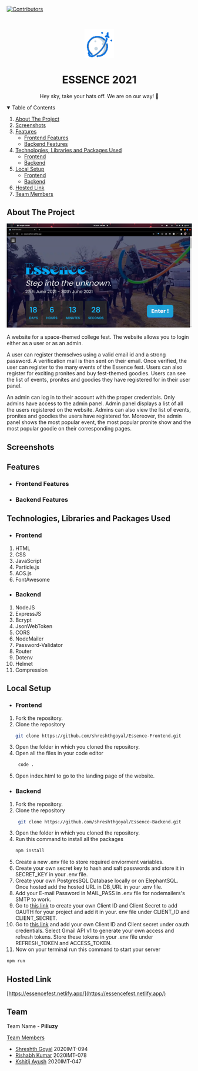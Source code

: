 [![Contributors][contributors-shield]][contributors-url]
<!-- PROJECT LOGO -->
<br />
<p align="center">
  <a href="https://github.com/othneildrew/Best-README-Template">
    <img src="assets/icon.png" alt="Logo" width="80" height="80">
  </a>

  <h1 align="center">ESSENCE 2021</h1>

  <p align="center">
  Hey sky, take your hats off. We are on our way! 🚀
   <br />
  </p>
</p>



<!-- TABLE OF CONTENTS -->
<details open="open">
  <summary>Table of Contents</summary>
  <ol>
    <li>
      <a href="#about-the-project">About The Project</a>
      </li>
    <li>
      <a href="#screenshots">Screenshots</a>
      </li>
    <li><a href="#features">Features</a>
    <ul>
    <li> <a href="#frontend-features">Frontend Features</a></li>
    <li> <a href="#backend-features">Backend Features</a></li>
    </ul>
    </li>
    <li><a href="#technologies-used">Technologies, Libraries and Packages Used</a>
    <ul>
    <li> <a href="#frontend-tech-used">Frontend</a></li>
    <li> <a href="#backend-tech-used">Backend</a></li>
    </ul></li>
    <li><a href="#local-setup">Local Setup</a>
    <ul>
    <li> <a href="#frontend-setup">Frontend</a></li>
    <li> <a href="#backend-setup">Backend</a></li>
    </ul></li>
    <li><a href="#url">Hosted Link</a></li>
    <li><a href="#team">Team Members</a></li>
   
  </ol>
</details>


<div id="about-the-project" />

<!-- ABOUT THE PROJECT -->
## About The Project

[![Product Name Screen Shot][product-screenshot]](https://essencefest.netlify.app/)

A website for a space-themed college fest. The website allows you to login either as a user or as an admin.

A user can register themselves using a valid email id and a strong password. A verification mail is then sent on their email. Once verified, the user can register to the many events of the Essence fest. Users can also register for exciting pronites and buy fest-themed goodies. Users can see the list of events, pronites and goodies they have registered for in their user panel.

An admin can log in to their account with the proper credentials. Only admins have access to the admin panel. Admin panel displays a list of all the users registered on the website. Admins can also view the list of events, pronites and goodies the users have registered for. Moreover, the admin panel shows the most popular event, the most popular pronite show and the most popular goodie on their corresponding pages.


<div id="screenshots" />

## Screenshots



<div id="features" />

<!-- GETTING STARTED -->
## Features

<div id="frontend-features" />

- ### Frontend Features

<div id="frontend-features" />

- ### Backend Features

<div id="technologies-used" />

## Technologies, Libraries and Packages Used

<div id="frontend-tech-used" />

- ### Frontend
1. HTML
2. CSS
3. JavaScript
4. Particle.js
5. AOS.js
6. FontAwesome

<div id="backend-tech-used" />

- ### Backend
1. NodeJS
2. ExpressJS
3. Bcrypt
4. JsonWebToken
5. CORS
6. NodeMailer
7. Password-Validator
8. Router
9. Dotenv
10. Helmet
11. Compression


<div id="local-setup" />

## Local Setup

<div id="frontend-setup" />

+ ### Frontend

1. Fork the repository.
2. Clone the repository
    ```sh
    git clone https://github.com/shreshthgoyal/Essence-Frontend.git
    ```
3. Open the folder in which you cloned the repository.
4. Open all the files in your code editor
   ```sh
    code .
   ```
5. Open index.html to go to the landing page of the website.

<div id="backend-setup" />

+ ### Backend

1. Fork the repository.
2. Clone the repository
   ```sh
    git clone https://github.com/shreshthgoyal/Essence-Backend.git
    ```
3. Open the folder in which you cloned the repository.
4. Run this command to install all the packages
    ```sh
    npm install
    ```
5. Create a new .env file to store required enviorment variables.
6. Create your own secret key to hash and salt passwords and store it in SECRET_KEY in your .env file.
7. Create your own PostgresSQL Database locally or on ElephantSQL. Once hosted add the hosted URL in DB_URL in your .env file.
8. Add your E-mail Password in MAIL_PASS in .env file for nodemailers's SMTP to work.
9. Go to [this link](https://console.cloud.google.com/apis/credentials) to create your own Client ID and Client Secret to add OAUTH for your project and add it in your. env file under CLIENT_ID and CLIENT_SECRET.
10. Go to [this link](https://developers.google.com/oauthplayground/) and add your own Client ID and Client secret under oauth credentials. Select Gmail API v1 to generate your own access and refresh tokens. Store these tokens in your .env file under REFRESH_TOKEN and ACCESS_TOKEN.
11. Now on your terminal run this command to start your server
```sh 
npm run
```

<div id="url" />

## Hosted Link
[https://essencefest.netlify.app/](https://essencefest.netlify.app/)

<div id="team" />

<!-- CONTACT -->
## Team

Team Name - **Pilluzy**

<u>Team Members</u>
- [Shreshth Goyal](https://github.com/shreshthgoyal)  2020IMT-094
- [Rishabh Kumar](https://github.com/rish78)  2020IMT-078
- [Kshitij Ayush](https://github.com/kshitij-404)  2020IMT-047
# 

[contributors-shield]: https://img.shields.io/github/contributors/shreshthgoyal/Essence-Frontend.svg?style=for-the-badge
[contributors-url]: https://github.com/shreshthgoyal/Essence-Frontend/graphs/contributors
[product-screenshot]: assets/screenshot.png
